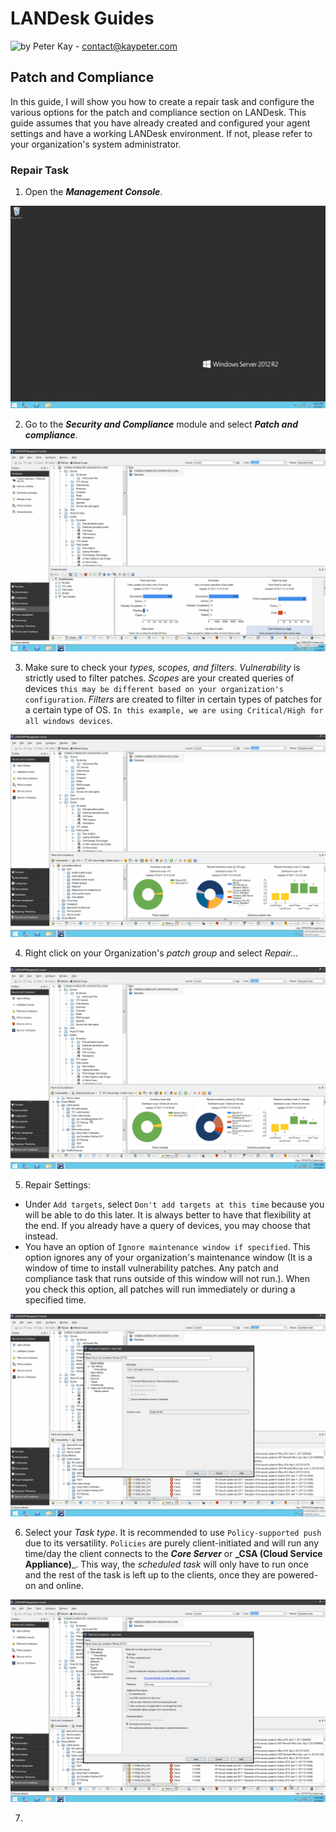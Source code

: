 # LANDesk Guides

![by Peter Kay](https://github.com/deuscode) - contact@kaypeter.com


## Patch and Compliance

In this guide, I will show you how to create a repair task and configure the various options for the patch and compliance section on LANDesk. This guide assumes that you have already created and configured your agent settings and have a working LANDesk environment. If not, please refer to your organization's system administrator.


### Repair Task

1. Open the **_Management Console_**.

![Open Management Console](https://github.com/deuscode/Documentation/blob/master/src/Documentation/LanDesk/images/Open%20Management%20Console.gif)


2. Go to the **_Security and Compliance_** module and select **_Patch and compliance_**.

![Go to Patch and compliance](https://github.com/deuscode/Documentation/blob/master/src/Documentation/LanDesk/images/Go%20to%20Patch%20and%20Compliance.gif)


3. Make sure to check your _types, scopes, and filters_. _Vulnerability_ is strictly used to filter patches. _Scopes_ are your created queries of devices `this may be different based on your organization's configuration`. _Filters_ are created to filter in certain types of patches for a certain type of OS. `In this example, we are using Critical/High for all windows devices`.

![Check your filters](https://github.com/deuscode/Documentation/blob/master/src/Documentation/LanDesk/images/Check%20Filters.gif)


4. Right click on your Organization's _patch group_ and select _Repair..._

![Repair...](https://github.com/deuscode/Documentation/blob/master/src/Documentation/LanDesk/images/Repair%20Task.gif)


5. Repair Settings:
  * Under `Add targets`, select `Don't add targets at this time` because you will be able to do this later. It is always better to have that flexibility at the end. If you already have a query of devices, you may choose that instead.
  * You have an option of `Ignore maintenance window if specified`. This option ignores any of your organization's maintenance window (It is a window of time to install vulnerability patches. Any patch and compliance task that runs outside of this window will not run.). When you check this option, all patches will run immediately or during a specified time.

![Ignore Maintenance Window](https://github.com/deuscode/Documentation/blob/master/src/Documentation/LanDesk/images/Repair%20-%20Ignore%20Maintenance%20Option.gif)


6. Select your _Task type_. It is recommended to use `Policy-supported push` due to its versatility. `Policies` are purely client-initiated and will run any time/day the client connects to the _**Core Server**_ or **_CSA (Cloud Service Appliance)**_. This way, the _scheduled task_ will only have to run once and the rest of the task is left up to the clients, once they are powered-on and online.

![Select task type](https://github.com/deuscode/Documentation/blob/master/src/Documentation/LanDesk/images/Repair%20-%20Task%20Type.gif)

7. 

